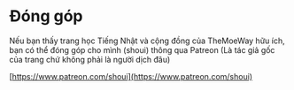 # Đóng góp

Nếu bạn thấy trang học Tiếng Nhật và cộng đồng của TheMoeWay hữu ích, bạn có thể đóng góp cho mình (shoui) thông qua Patreon (Là tác giả gốc của trang chứ không phải là người dịch đâu)

[https://www.patreon.com/shoui](https://www.patreon.com/shoui)  


